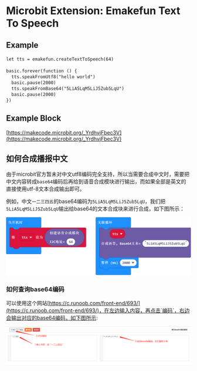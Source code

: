 # Microbit Extension: Emakefun Text To Speech

## Example

```blocks
let tts = emakefun.createTextToSpeech(64)

basic.forever(function () {
  tts.speakFromUtf8("hello world")
  basic.pause(2000)
  tts.speakFromBase64("5LiA5LqM5LiJ5Zub5LqU")
  basic.pause(2000)
})
```

## Example Block

[https://makecode.microbit.org/_YrdhvjFbec3V](https://makecode.microbit.org/_YrdhvjFbec3V)

## 如何合成播报中文

由于microbit官方暂未对中文utf8编码完全支持，所以当需要合成中文时，需要把中文内容转成`base64`编码后再给到语音合成模块进行输出，而如果全部是英文的直接使用utf-8文本合成输出即可。

例如，中文`一二三四五`的base64编码为`5LiA5LqM5LiJ5Zub5LqU`，我们把`5LiA5LqM5LiJ5Zub5LqU`输出给base64的文本合成块来进行合成，如下图所示：

![base64_chinese_sample.png](docs/base64_chinese_sample.png)

### 如何查询base64编码

可以使用这个网站[https://c.runoob.com/front-end/693/](https://c.runoob.com/front-end/693/)，在左边输入内容，再点击`编码`，右边会输出对应的base64编码，如下图所示:

![how_to_get_base64_encoded_string.png](docs/how_to_get_base64_encoded_string.png)
